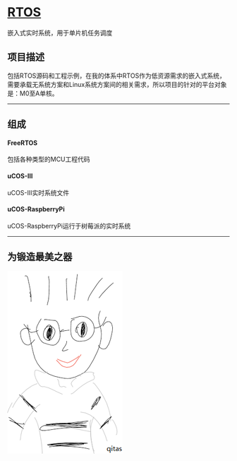 ﻿# [RTOS](https://github.com/Qitas/RTOS) 

嵌入式实时系统，用于单片机任务调度

## 项目描述

包括RTOS源码和工程示例，在我的体系中RTOS作为低资源需求的嵌入式系统，需要承载无系统方案和Linux系统方案间的相关需求，所以项目的针对的平台对象是：M0至A单核。

---

## 组成

####  FreeRTOS

包括各种类型的MCU工程代码

####  uCOS-III

uCOS-III实时系统文件

####  uCOS-RaspberryPi

uCOS-RaspberryPi运行于树莓派的实时系统

---
## 为锻造最美之器

[![sites](qitas/qitas.png)](http://www.qitas.cn)
